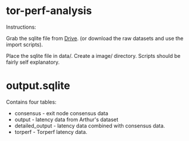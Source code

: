 # tor-perf-analysis

Instructions: 

Grab the sqlite file from [Drive](https://drive.google.com/file/d/1vclM-SFJYcyOtb2YydVYFRUpMHGQ3zhj/view?usp=sharing).
(or download the raw datasets and use the import scripts). 

Place the sqlite file in data/. 
Create a image/ directory. 
Scripts should be fairly self explanatory. 

# output.sqlite 

Contains four tables:
  - consensus - exit node consensus data
  - output - latency data from Arthur's dataset
  - detailed_output - latency data combined with consensus data. 
  - torperf - Torperf latency data. 
